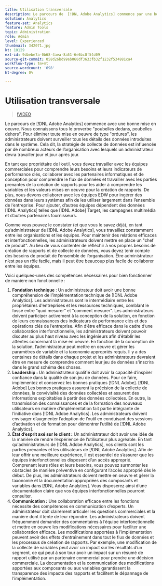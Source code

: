 ```yaml
---
title: Utilisation transversale
description: Le parcours de  [!DNL Adobe Analytics] commence par une bonne mise en oeuvre. Nous connaissons tous le proverbe "poubelles dedans, poubelles dehors". Pour éliminer toute mise en oeuvre de type "ordures", les administrateurs doivent surveiller tous les détails des données introduites dans le système. Cela dit, la stratégie de collecte de données est influencée par de nombreux acteurs de l’organisation avec lesquels un administrateur devra travailler jour et jour après jour.
solution: Analytics
feature-set: Analytics
feature: Admin Tools
topic: Administration
role: Admin
level: Experienced
thumbnail: 342071.jpg
kt: 10129
exl-id: 9dbebe7a-0b68-4aea-8a51-6e6bc0f54d09
source-git-commit: 058d26bd99ab060df3633fb32f1232f534881ca4
workflow-type: tm+mt
source-wordcount: '698'
ht-degree: 0%

---
```


# Utilisation transversale

>[!VIDEO](https://video.tv.adobe.com/v/342071/?quality=12&learn=on)

Le parcours de [!DNL Adobe Analytics] commence avec une bonne mise en oeuvre. Nous connaissons tous le proverbe &quot;poubelles dedans, poubelles dehors&quot;. Pour éliminer toute mise en oeuvre de type &quot;ordures&quot;, les administrateurs doivent surveiller tous les détails des données introduites dans le système. Cela dit, la stratégie de collecte de données est influencée par de nombreux acteurs de l’organisation avec lesquels un administrateur devra travailler jour et jour après jour.

En tant que propriétaire de l’outil, vous devez travailler avec les équipes commerciales pour comprendre leurs besoins et leurs indicateurs de performance clés, collaborer avec les partenaires informatiques et de conception pour comprendre le flux de données et travailler avec les parties prenantes de la création de rapports pour les aider à comprendre les variables et les valeurs mises en oeuvre pour la création de rapports. De plus, nous devons collaborer avec les équipes EDW pour ingérer des données dans leurs systèmes afin de les utiliser largement dans l’ensemble de l’entreprise. Pour ajouter, d’autres équipes dépendent des données [!DNL Analytics] telles que [!DNL Adobe] Target, les campagnes multimédia et d’autres partenaires fournisseurs.

Comme vous pouvez le constater (et que vous le savez déjà), en tant qu’administrateur de [!DNL Adobe Analytics], vous travaillez constamment entre les organisations et les équipes. Pour maintenir des relations efficaces et interfonctionnelles, les administrateurs doivent mettre en place un &quot;chef de produit&quot;. Au lieu de vous contenter de réfléchir à vos propres besoins de création de rapports et de collecte de données, vous devez tenir compte des besoins de produit de l’ensemble de l’organisation. Être administrateur n’est pas un rôle facile, mais il peut être beaucoup plus facile de collaborer entre les équipes.

Voici quelques-unes des compétences nécessaires pour bien fonctionner de manière non fonctionnelle :

1. **Fondation technique :** Un administrateur doit avoir une bonne compréhension de l’implémentation technique de [!DNL Adobe Analytics]. Les administrateurs sont le intermédiaire entre les propriétaires d&#39;entreprises et les ressources techniques, comblant le fossé entre &quot;quoi mesurer&quot; et &quot;comment mesurer&quot;. Les administrateurs doivent participer activement à la conception de la solution, en fonction de leurs connaissances des indicateurs de performance clés et des opérations clés de l’entreprise. Afin d’être efficace dans le cadre d’une collaboration interfonctionnelle, les administrateurs doivent pouvoir discuter au plus haut niveau avec les ingénieurs afin d’établir les attentes concernant la mise en oeuvre. En fonction de la conception de la solution, l’administrateur peut mettre en oeuvre et gérer les paramètres de variable et la taxonomie appropriés requis. Il y a des centaines de détails dans chaque projet et les administrateurs devraient être en mesure de comprendre comment leur jeu de données s&#39;inscrira dans le grand schéma des choses.
1. **Leadership :** Un administrateur qualifié doit avoir la capacité d’inspirer confiance dans la qualité de son jeu de données. Pour ce faire, implémentez et conservez les bonnes pratiques [!DNL Adobe]. [!DNL Adobe] Les bonnes pratiques assurent la précision de la collecte de données, la convivialité des données collectées et assurent des informations exploitables à partir des données collectées. En outre, la transmission des connaissances et de la formation des nouveaux utilisateurs en matière d’implémentation fait partie intégrante de l’initiative dans [!DNL Adobe Analytics]. Les administrateurs doivent envisager d’augmenter l’adoption de l’outil en conduisant des sessions d’activation et de formation pour démontrer l’utilité de [!DNL Adobe Analytics].
1. **État d’esprit axé sur le client :** Un administrateur doit avoir une idée de la manière de rendre l’expérience de l’utilisateur plus agréable. En tant qu&#39;administrateurs de [!DNL Adobe Analytics], vos clients sont les parties prenantes et les utilisateurs de [!DNL Adobe Analytics]. Afin de leur offrir une meilleure expérience, il est essentiel de s’assurer que les équipes interfonctionnelles disposent d’un accès approprié.  Comprenant leurs rôles et leurs besoins, vous pouvez surmonter les obstacles de manière préventive en configurant l’accès approprié dès le début. De plus, les administrateurs doivent mettre en oeuvre et gérer la taxonomie et la documentation appropriées des composants et variables dans [!DNL Adobe Analytics]. Vous disposerez ainsi d’une documentation claire que vos équipes interfonctionnelles pourront consulter.
1. **Communication :** Une collaboration efficace entre les fonctions nécessite des compétences en communication d’experts. Un administrateur doit clairement articuler les questions commerciales et la manière dont il tente de leur répondre. Les administrateurs doivent fréquemment demander des commentaires à l’équipe interfonctionnelle et mettre en oeuvre les modifications nécessaires pour faciliter une collaboration efficace. Les modifications apportées à l’implémentation peuvent avoir des effets d’entraînement dans tout le flux de données et les processus de création de rapports. Par exemple, une modification de la collecte de variables peut avoir un impact sur les résultats d’un segment, ce qui peut à son tour avoir un impact sur un résumé de rapport utilisé par un partenaire commercial pour prendre une décision commerciale. La documentation et la communication des modifications apportées aux composants ou aux variables garantissent la transparence des impacts des rapports et facilitent le dépannage de l’implémentation.
